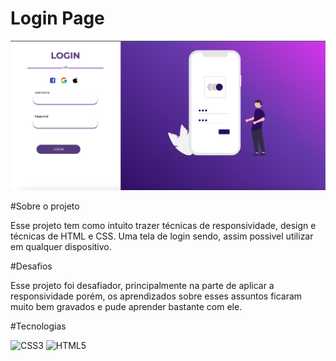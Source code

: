 # Login Page

 
<img src="Screen Shot 2022-06-29 at 13.46.36.png"/>

#Sobre o projeto

<p>Esse projeto tem como intuito trazer técnicas de responsividade, design e técnicas de HTML e CSS. Uma tela de login sendo, assim possivel utilizar em qualquer dispositivo.</p>

#Desafios

Esse projeto foi desafiador, principalmente na parte de aplicar a responsividade porém, os aprendizados sobre esses assuntos ficaram muito bem gravados e pude aprender bastante com ele. 

#Tecnologias 

![CSS3](https://img.shields.io/badge/css3-%231572B6.svg?style=for-the-badge&logo=css3&logoColor=white)
![HTML5](https://img.shields.io/badge/html5-%23E34F26.svg?style=for-the-badge&logo=html5&logoColor=white)
